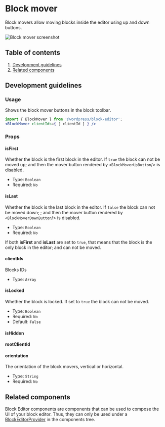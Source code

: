 # Block mover

Block movers allow moving blocks inside the editor using up and down buttons.

![Block mover screenshot](https://make.wordpress.org/core/files/2020/08/block-mover-screenshot.png)


## Table of contents

1. [Development guidelines](#development-guidelines)
2. [Related components](#related-components)


## Development guidelines

### Usage

Shows the block mover buttons in the block toolbar.

```jsx
import { BlockMover } from '@wordpress/block-editor';
<BlockMover clientIds={ [ clientId ] } />
```

### Props

#### isFirst

Whether the block is the first block in the editor. If `true` the block can not be moved up; and then the mover button rendered by `<BlockMoverUpButton`/> is disabled.

-   Type: `Boolean`
-   Required: `No`

#### isLast

Whether the block is the last block in the editor. If `false` the block can not be moved down; ; and then the mover button rendered by `<BlockMoverDownButton`/> is disabled.

-   Type: `Boolean`
-   Required: `No`

If both **isFirst** and **isLast** are set to `true`, that means that the block is the only block in the editor; and can not be moved.

#### clientIds

Blocks IDs

-   Type: `Array`

#### isLocked

Whether the block is locked. If set to `true` the block can not be moved.

-   Type: `Boolean`
-   Required: `No`
-   Default: `False`


#### isHidden

#### rootClientId

#### orientation

The orientation of the block movers, vertical or horizontal.

-   Type: `String`
-   Required: `No`


## Related components
Block Editor components are components that can be used to compose the UI of your block editor. Thus, they can only be used under a [BlockEditorProvider](https://github.com/WordPress/gutenberg/blob/master/packages/block-editor/src/components/provider/README.md) in the components tree.
